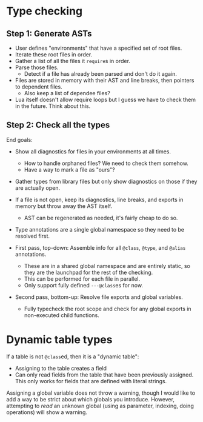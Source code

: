 # Type checking

## Step 1: Generate ASTs

* User defines "environments" that have a specified set of root files.
* Iterate these root files in order.
* Gather a list of all the files it `require`s in order.
* Parse those files.
  * Detect if a file has already been parsed and don't do it again.
* Files are stored in memory with their AST and line breaks, then pointers to dependent files.
  * Also keep a list of dependee files?
* Lua itself doesn't allow require loops but I guess we have to check them in the future. Think about this.

## Step 2: Check all the types

End goals:
* Show all diagnostics for files in your environments at all times.
  * How to handle orphaned files? We need to check them somehow.
  * Have a way to mark a file as "ours"?
* Gather types from library files but only show diagnostics on those if they are actually open.
* If a file is not open, keep its diagnostics, line breaks, and exports in memory but throw away the AST itself.
  * AST can be regenerated as needed, it's fairly cheap to do so.
* Type annotations are a single global namespace so they need to be resolved first.

* First pass, top-down: Assemble info for all `@class`, `@type`, and `@alias` annotations.
  * These are in a shared global namespace and are entirely static, so they are the launchpad for the rest of the checking.
  * This can be performed for each file in parallel.
  * Only support fully defined `---@class`es for now.
* Second pass, bottom-up: Resolve file exports and global variables.
  * Fully typecheck the root scope and check for any global exports in non-executed child functions.

# Dynamic table types

If a table is not `@class`ed, then it is a "dynamic table":
* Assigning to the table creates a field
* Can only read fields from the table that have been previously assigned.
This only works for fields that are defined with literal strings.

Assigning a global variable does not throw a warning, though I would like to add a way to be strict about which globals you introduce.
However, attempting to _read_ an unknown global (using as parameter, indexing, doing operations) will show a warning.
